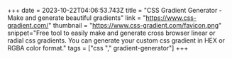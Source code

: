 +++
date = 2023-10-22T04:06:53.743Z
title = "CSS Gradient Generator - Make and generate beautiful gradients"
link = "https://www.css-gradient.com/"
thumbnail = "https://www.css-gradient.com/favicon.png"
snippet="Free tool to easily make and generate cross browser linear or radial css gradients. You can generate your custom css gradient in HEX or RGBA color format."
tags = ["css "," gradient-generator"]
+++
